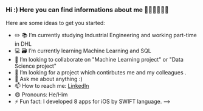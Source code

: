 ### Hi :) Here you can find informations about me 😵‍💫😵‍💫😵‍💫 


Here are some ideas to get you started:

- ✏️ 📚 I’m currently studying Industrial Engineering and working part-time in DHL
- 💻 🗃 I’m currently learning Machine Learning and SQL
- 👯 I’m looking to collaborate on "Machine Learning project" or "Data Science project"
- 🤔 I’m looking for a project which contirbutes me and my colleagues .
- 💬 Ask me about anything :)
- 📫 How to reach me: [LinkedIn](https://www.linkedin.com/in/ataberkcinetci)
- 😄 Pronouns: He/Him 
- ⚡ Fun fact: I developed 8 apps for iOS by SWIFT language.
-->
